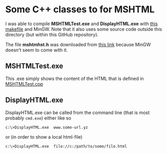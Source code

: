 # Some C++ classes to for MSHTML

I was able to compile **MSHTMLTest.exe** and **DisplayHTML.exe** with [this makefile](https://github.com/ReneNyffenegger/development_misc/tree/master/windows/mshtml/makefile) and MinGW.
Note that it also uses some source code outside this directory (but within this GitHub repository).

The file **mshtmhst.h** was downloaded from [this link](http://www.koders.com/cpp/fidECEAB5019B72637F91A5DB3A87FB47965888F9FF.aspx) because MinGW doesn't seem to come with it.
 
## MSHTMLTest.exe 

This .exe simply shows the content of the HTML that is defined in [MSHTMLTest.cpp](https://github.com/ReneNyffenegger/development_misc/tree/master/windows/mshtml/MSHTMLTest)

## DisplayHTML.exe

DisplayHTML.exe can be called from the command line (that is most probably `cmd.exe`) either like so

    c:\>DisplayHTML.exe  www.some-url.yz

or (in order to show a local html-file)

    c:\>DisplayHTML.exe  file://c:/path/to/some/file.html
